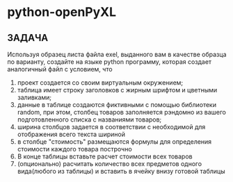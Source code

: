 # python-openPyXL 


## ЗАДАЧА
Используя образец листа файла exel, выданного вам
в качестве образца по варианту, создайте на языке python программу,
которая создает аналогичный файл с условием, что 

1. проект создается со своим виртуальным окружением;
2. таблица имеет строку заголовков с жирным шрифтом и цветными заливками;
3. данные в таблице создаются фиктивными с помощью библиотеки random,
при этом,  столбец товаров заполняется рэндомно из вашего подготовленного списка
с названиями товаров;
5. ширина столбцов задается в соответствии с необходимой для отображения всего текста шириной
6. в столбце "стоимость" размещаются формулы для определения стоимости каждого товара построчно
7. В конце таблицы вставьте расчет стоимости всех товаров
8. (опционально) расчитать количество всех предметов одного вида(любого из таблицы) и вставить в ячейку внизу готовой таблицы

